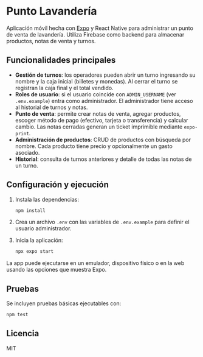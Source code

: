 # Punto Lavandería

Aplicación móvil hecha con [Expo](https://expo.dev/) y React Native para administrar un punto de venta de lavandería. Utiliza Firebase como backend para almacenar productos, notas de venta y turnos.

## Funcionalidades principales

- **Gestión de turnos**: los operadores pueden abrir un turno ingresando su nombre y la caja inicial (billetes y monedas). Al cerrar el turno se registran la caja final y el total vendido.
- **Roles de usuario**: si el usuario coincide con `ADMIN_USERNAME` (ver `.env.example`) entra como administrador. El administrador tiene acceso al historial de turnos y notas.
- **Punto de venta**: permite crear notas de venta, agregar productos, escoger método de pago (efectivo, tarjeta o transferencia) y calcular cambio. Las notas cerradas generan un ticket imprimible mediante `expo-print`.
- **Administración de productos**: CRUD de productos con búsqueda por nombre. Cada producto tiene precio y opcionalmente un gasto asociado.
- **Historial**: consulta de turnos anteriores y detalle de todas las notas de un turno.

## Configuración y ejecución

1. Instala las dependencias:

   ```bash
   npm install
   ```

2. Crea un archivo `.env` con las variables de `.env.example` para definir el usuario administrador.

3. Inicia la aplicación:

   ```bash
   npx expo start
   ```

La app puede ejecutarse en un emulador, dispositivo físico o en la web usando las opciones que muestra Expo.

## Pruebas

Se incluyen pruebas básicas ejecutables con:

```bash
npm test
```

## Licencia
MIT